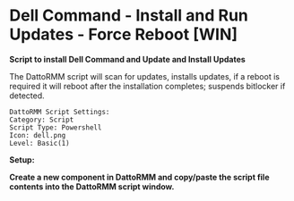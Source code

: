 # Dell Command - Install and Run Updates - Force Reboot [WIN]
**Script to install Dell Command and Update and Install Updates**

The DattoRMM script will scan for updates, installs updates, if a reboot is required it will reboot after the installation completes; suspends bitlocker if detected.

```
DattoRMM Script Settings:
Category: Script
Script Type: Powershell
Icon: dell.png
Level: Basic(1)
```
**Setup:**

**Create a new component in DattoRMM and copy/paste the script file contents into the DattoRMM script window.**
